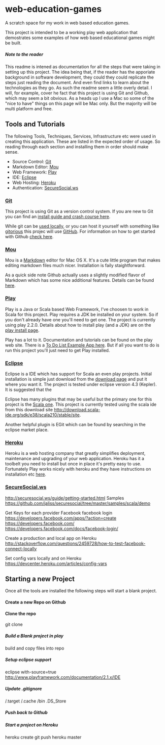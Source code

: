# web-education-games

A scratch space for my work in web based education games.

This project is intended to be a working play web application that demostrates some examples of how web based educational games might be built.

##### Note to the reader

This readme is intened as documentation for all the steps that were taking in setting up this project. The idea being that, if the reader has the apporiate background in software development, they could they could replicate the steps just reading the document. And even find links to learn about the technologies as they go. As such the readme seem a little overly detail. I will, for example, cover he fact that this project is using Git and Github, which may seem a bit obvious. As a heads up I use a Mac so some of the "nice to have" things on this page will be Mac only. But the majority will be multi platform and free.

## Tools and Tutorials

The following Tools, Techniques, Services, Infrastructure etc were used in creating this application. These are listed in the expected order of usage. So reading through each section and installing them in order should make sense.

* Source Control: [Git](http://git-scm.com/)
* Markdown Editor: [Mou](http://mouapp.com/)
* Web Framework: [Play](http://www.playframework.com/)
* IDE: [Eclipse](http://www.eclipse.org/)
* Web Hosting: [Heroku](https://www.heroku.com/)
* Authentication: [SecureSocial.ws](http://securesocial.ws/)


### [Git](http://git-scm.com/)
This project is using Git as a version control system. If you are new to Git you can find an [install guide and crash course here](http://git-scm.com/book/en/Getting-Started-Git-Basics). 

While git can be [used locally](http://tiredblogger.wordpress.com/2009/11/09/creating-local-git-repositories-yeah-its-that-simple/), or you can host it yourself with something like [gitorious](http://gitorious.org/) this projec will use [GitHub](https://github.com/). For information on how to get started with Github [check here](https://help.github.com/articles/set-up-git).

### [Mou](http://mouapp.com/)
Mou is a [Markdown](http://daringfireball.net/projects/markdown/) editor for Mac OS X. It's a cute little program that makes editing markdown files much nicer. Installation is faily staightforward. 

As a quick side note Github actually uses a slightly modified flavor of Markdown which has some nice additional features. Details can be found [here](https://help.github.com/articles/github-flavored-markdown).

### [Play](http://www.playframework.com/)

Play is a Java or Scala based Web Framework, I've choosen to work in Scala for this project. Play requires a JDK be installed on your system. So if you don't already have one you'll need to get one. The project is currently using play 2.2.0. Details about how to install play (and a JDK) are on the [play install page](http://www.playframework.com/documentation/2.2.x/Installing).

Play has a lot to it. Documentation and tutorials can be found on the play web site. There is a [To Do List Example App here](http://www.playframework.com/documentation/2.2.x/ScalaTodoList). But if all you want to do is run this project you'll just need to get Play installed.

### [Eclipse](http://www.eclipse.org/)

Eclipse is a IDE which has support for Scala an even play projects. Initial installation is simple just download from the [download page](http://www.eclipse.org/downloads/) and put it where you want it. The project is tested under eclipse version 4.3 (Kepler). It is suggested that the 

Eclipse has many plugins that may be useful but the primary one for this project is the [Scala one](http://scala-ide.org/download/current.html). This project is currently tested using the scala ide from this download site http://download.scala-ide.org/sdk/e38/scala210/stable/site. 

Another helpful plugin is EGit which can be found by searching in the eclipse market place.

### [Heroku](https://www.heroku.com/)

Heroku is a web hosting company that greatly simplifies deployment, maintenance and upgrading of your web application. Heroku has it a toolbelt you need to install but once in place it's pretty easy to use. Fortunately Play works nicely with heroku and they have instructions on installation etc [here](http://www.playframework.com/documentation/2.1.3/ProductionHeroku).

### [SecureSocial.ws](http://securesocial.ws/)

http://securesocial.ws/guide/getting-started.html
Samples
https://github.com/jaliss/securesocial/tree/master/samples/scala/demo

Get Keys for each provider
Facebook
facebook login
https://developers.facebook.com/apps/?action=create
https://developers.facebook.com/
https://developers.facebook.com/docs/facebook-login/

Create a production and local app on Heroku
http://stackoverflow.com/questions/2459728/how-to-test-facebook-connect-locally

Set config vars locally and on Heroku
https://devcenter.heroku.com/articles/config-vars

## Starting a new Project
Once all the tools are installed the following steps will start a blank project.

#### Create a new Repo on Github

#### Clone the repo
git clone <github url>

##### Build a Blank project in play
build and copy files into repo

##### Setup eclipse support
eclipse with-source=true
http://www.playframework.com/documentation/2.1.x/IDE

##### Update .gitignore
/.target
/.cache
/bin
.DS_Store

##### Push back to Github

##### Start a project on Heroku

heroku create
git push heroku master



